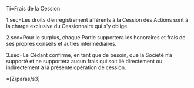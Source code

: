 Ti=Frais de la Cession

1.sec=Les droits d’enregistrement afférents à la Cession des Actions sont à la charge exclusive du Cessionnaire qui s'y oblige.

2.sec=Pour le surplus, chaque Partie supportera les honoraires et frais de ses propres conseils et autres intermédiaires. 

3.sec=Le Cédant confirme, en tant que de besoin, que la Société n’a supporté et ne supportera aucun frais qui soit lié directement ou indirectement à la présente opération de cession. 

=[Z/paras/s3]
